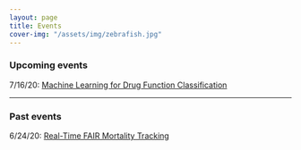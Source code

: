 ```yaml
---
layout: page
title: Events
cover-img: "/assets/img/zebrafish.jpg"
---
```


### Upcoming events

7/16/20: [Machine Learning for Drug Function Classification](../2020-06-29-machine_learning_for_drug_function_classification)

---

### Past events

6/24/20: [Real-Time FAIR Mortality Tracking](../2020-06-15-real-time_fair_mortality_tracking)
